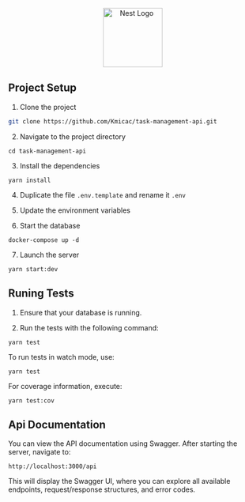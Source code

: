 <p align="center">
  <a href="http://nestjs.com/" target="blank"><img src="https://nestjs.com/img/logo-small.svg" width="120" alt="Nest Logo" /></a>
</p>

[circleci-image]: https://img.shields.io/circleci/build/github/nestjs/nest/master?token=abc123def456
[circleci-url]: https://circleci.com/gh/nestjs/nest


## Project Setup


1. Clone the project
```bash
git clone https://github.com/Kmicac/task-management-api.git
```

2. Navigate to the project directory
```
cd task-management-api
```

3. Install the dependencies 
```
yarn install
```

4. Duplicate the file ```.env.template``` and rename it ```.env```

5. Update the environment variables

6. Start the database
```
docker-compose up -d
```

7. Launch the server
 ```
 yarn start:dev
 ```

## Runing Tests

1. Ensure that your database is running.

2. Run the tests with the following command:

```
yarn test
```

To run tests in watch mode, use:
```
yarn test
```


For coverage information, execute:
```
yarn test:cov
```

## Api Documentation

You can view the API documentation using Swagger. After starting the server, navigate to:
```
http://localhost:3000/api
```

This will display the Swagger UI, where you can explore all available endpoints, request/response structures, and error codes.